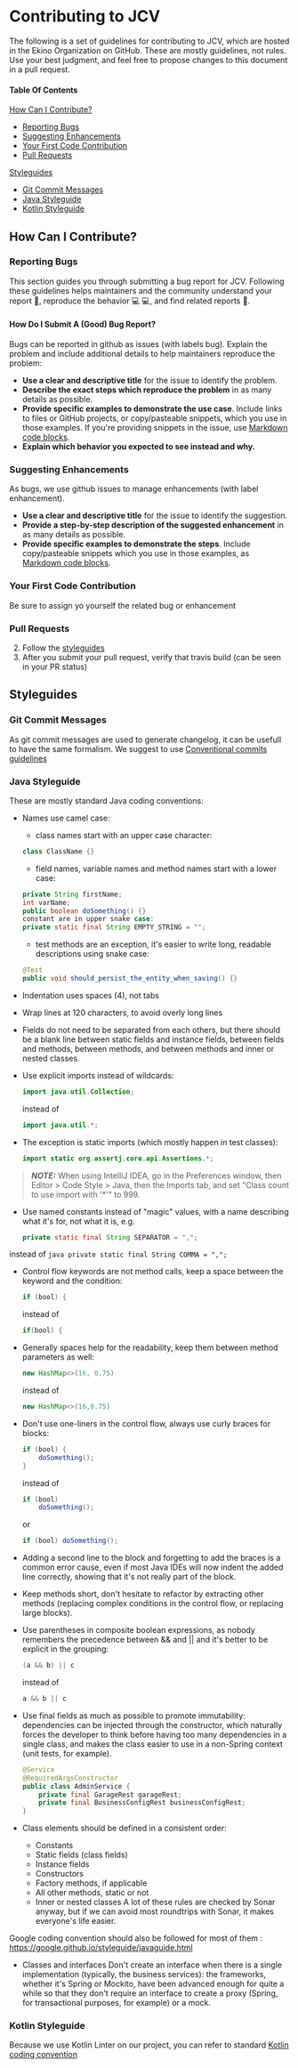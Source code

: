# Contributing to JCV

The following is a set of guidelines for contributing to JCV, which are hosted in the Ekino Organization on GitHub. These are mostly guidelines, not rules. Use your best judgment, and feel free to propose changes to this document in a pull request.

#### Table Of Contents

[How Can I Contribute?](#how-can-i-contribute)
  * [Reporting Bugs](#reporting-bugs)
  * [Suggesting Enhancements](#suggesting-enhancements)
  * [Your First Code Contribution](#your-first-code-contribution)
  * [Pull Requests](#pull-requests)

[Styleguides](#styleguides)
  * [Git Commit Messages](#git-commit-messages)
  * [Java Styleguide](#java-styleguide)
  * [Kotlin Styleguide](#kotlin-styleguide)

## How Can I Contribute?

### Reporting Bugs

This section guides you through submitting a bug report for JCV. Following these guidelines helps maintainers and the community understand your report :pencil:, reproduce the behavior :computer: :computer:, and find related reports :mag_right:.

#### How Do I Submit A (Good) Bug Report?

Bugs can be reported in github as issues (with labels bug). Explain the problem and include additional details to help maintainers reproduce the problem:

* **Use a clear and descriptive title** for the issue to identify the problem.
* **Describe the exact steps which reproduce the problem** in as many details as possible.
* **Provide specific examples to demonstrate the use case**. Include links to files or GitHub projects, or copy/pasteable snippets, which you use in those examples. If you're providing snippets in the issue, use [Markdown code blocks](https://help.github.com/articles/markdown-basics/#multiple-lines).
* **Explain which behavior you expected to see instead and why.**

### Suggesting Enhancements

As bugs, we use github issues to manage enhancements (with label enhancement).

* **Use a clear and descriptive title** for the issue to identify the suggestion.
* **Provide a step-by-step description of the suggested enhancement** in as many details as possible.
* **Provide specific examples to demonstrate the steps**. Include copy/pasteable snippets which you use in those examples, as [Markdown code blocks](https://help.github.com/articles/markdown-basics/#multiple-lines).

### Your First Code Contribution

Be sure to assign yo yourself the related bug or enhancement

### Pull Requests

2. Follow the [styleguides](#styleguides)
3. After you submit your pull request, verify that travis build (can be seen in your PR status)

## Styleguides

### Git Commit Messages

As git commit messages are used to generate changelog, it can be usefull to have the same formalism.
We suggest to use [Conventional commits guidelines](https://www.conventionalcommits.org )

### Java Styleguide

These are mostly standard Java coding conventions:

* Names use camel case:
    * class names start with an upper case character: 

    ```java
    class ClassName {} 
    ```

    * field names, variable names and method names start with a lower case: 

    ```java
    private String firstName;
    int varName;
    public boolean doSomething() {}
    constant are in upper snake case:
    private static final String EMPTY_STRING = "";
    ```

    * test methods are an exception, it's easier to write long, readable descriptions using snake case:

    ```java
    @Test
    public void should_persist_the_entity_when_saving() {}
    ```

* Indentation uses spaces (4), not tabs
* Wrap lines at 120 characters, to avoid overly long lines
* Fields do not need to be separated from each others, but there should be a blank line between static fields and instance fields, between fields and methods, between methods, and between methods and inner or nested classes.
* Use explicit imports instead of wildcards:

    ```java
    import java.util.Collection;
    ```
    instead of
    ```java
    import java.util.*;
    ```

* The exception is static imports (which mostly happen in test classes):

    ```java
    import static org.assertj.core.api.Assertions.*;
    ```

> **_NOTE:_** When using IntelliJ IDEA, go in the Preferences window, then Editor > Code Style > Java, then the Imports tab, and set "Class count to use import with '*'" to 999. 

* Use named constants instead of "magic" values, with a name describing what it's for, not what it is, e.g.
    ```java
    private static final String SEPARATOR = ",";
    ```
instead of
    ```java
    private static final String COMMA = ",";
    ```

* Control flow keywords are not method calls, keep a space between the keyword and the condition:
    ```java
    if (bool) {
    ```    
    instead of
    ```java
    if(bool) { 
    ```

* Generally spaces help for the readability, keep them between method parameters as well:
    ```java
    new HashMap<>(16, 0.75)
    ```
    instead of
    ```java
    new HashMap<>(16,0.75)
    ```

* Don't use one-liners in the control flow, always use curly braces for blocks:
    ```java
    if (bool) {
        doSomething();
    }
    ```
    instead of
    ```java
    if (bool)
        doSomething();
    ```
    or
    ```java
    if (bool) doSomething(); 
    ```

* Adding a second line to the block and forgetting to add the braces is a common error cause, even if most Java IDEs will now indent the added line correctly, showing that it's not really part of the block.
* Keep methods short, don't hesitate to refactor by extracting other methods (replacing complex conditions in the control flow, or replacing large blocks).
* Use parentheses in composite boolean expressions, as nobody remembers the precedence between && and || and it's better to be explicit in the grouping:
    ```java
    (a && b) || c
    ```
    instead of
    ```java
    a && b || c 
    ```

* Use final fields as much as possible to promote immutability: dependencies can be injected through the constructor, which naturally forces the developer to think before having too many dependencies in a single class, and makes the class easier to use in a non-Spring context (unit tests, for example).
    ```java
    @Service
    @RequiredArgsConstructor
    public class AdminService {
        private final GarageRest garageRest;
        private final BusinessConfigRest businessConfigRest;
    }
    ```
* Class elements should be defined in a consistent order:
    * Constants
    * Static fields (class fields)
    * Instance fields
    * Constructors
    * Factory methods, if applicable
    * All other methods, static or not
    * Inner or nested classes
A lot of these rules are checked by Sonar anyway, but if we can avoid most roundtrips with Sonar, it makes everyone's life easier.

Google coding convention should also be followed for most of them : https://google.github.io/styleguide/javaguide.html

* Classes and interfaces
Don't create an interface when there is a single implementation (typically, the business services): the frameworks, whether it's Spring or Mockito, have been advanced enough for quite a while so that they don't require an interface to create a proxy (Spring, for transactional purposes, for example) or a mock.


### Kotlin Styleguide

Because we use Kotlin Linter on our project, you can refer to standard [Kotlin coding convention](https://kotlinlang.org/docs/reference/coding-conventions.html)


